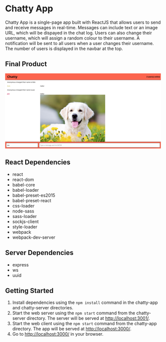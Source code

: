 # Chatty App

Chatty App is a single-page app built with ReactJS that allows users to send and receive messages in real-time. Messages can include text or an image URL, which will be dispayed in the chat log. Users can also change their username, which will assign a random colour to their username. A notification will be sent to all users when a user changes their username. The number of users is displayed in the navbar at the top.

## Final Product

!["Screenshot of Chatty page"](https://github.com/zacharylee97/chatty-app/blob/master/docs/chatty.png?raw=true)

## React Dependencies

- react
- react-dom
- babel-core
- babel-loader
- babel-preset-es2015
- babel-preset-react
- css-loader
- node-sass
- sass-loader
- sockjs-client
- style-loader
- webpack
- webpack-dev-server


## Server Dependencies

- express
- ws
- uuid

## Getting Started

1. Install dependencies using the `npm install` command in the chatty-app and chatty-server directories.
2. Start the web server using the `npm start` command from the chatty-server directory. The server will be served at <http://localhost:3001/>.
3. Start the web client using the `npm start` command from the chatty-app directory. The app will be served at <http://localhost:3000/>.
4. Go to <http://localhost:3000/> in your browser.